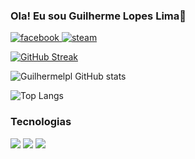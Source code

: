 ### Ola! Eu sou Guilherme Lopes Lima👋

<a href="https://www.facebook.com/guilherme.lopeslima.33/"><img src="https://img.shields.io/badge/Facebook-1877F2?style=for-the-badge&logo=facebook&logoColor=white" alt="facebook"> </a>
<a href="https://steamcommunity.com/id/Guilopes-Iwnl-/"> <img src="https://img.shields.io/badge/Steam-000000?style=for-the-badge&logo=steam&logoColor=white" alt="steam"> </a>

 [![GitHub Streak](https://streak-stats.demolab.com/?user=Guilhermelpl&theme=dark)](https://git.io/streak-stats)    

![Guilhermelpl GitHub stats](https://github-readme-stats.vercel.app/api?username=Guilhermelpl&show_icons=true&theme=dark)

![Top Langs](https://github-readme-stats.vercel.app/api/top-langs/?username=Guilhermelpl&theme=dark)





### Tecnologias
<div style="display: inline_block"> 
<img src="https://img.shields.io/badge/HTML5-E34F26?style=for-the-badge&logo=html5&logoColor=white">
<img src="https://img.shields.io/badge/CSS3-1572B6?style=for-the-badge&logo=css3&logoColor=whitee">
<img src="https://img.shields.io/badge/JavaScript-F7DF1E?style=for-the-badge&logo=javascript&logoColor=black">
</div>

